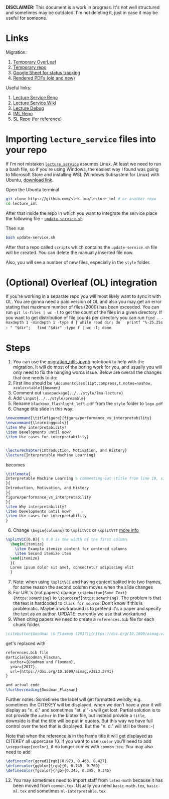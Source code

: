 **DISCLAIMER:** This document is a work in progress. It's not well structured and sometimes may be outdated. I'm not deleting it, just in case it may be useful for someone.

# Links
Migration:
1. [Temporary OverLeaf](https://www.overleaf.com/read/kcdyhfgwybvw#2ca12f)
2. [Temporary repo](https://github.com/HaykTarkhanyan/lecture_service_attempt)
3. [Google Sheet for status tracking](https://docs.google.com/spreadsheets/d/1CUaNZJt9qlAQZcsy_i1eFSv5n2B-eL_tfbIdLOAQUAM/edit?usp=sharing)
4. [Rendered PDFs (old and new)](https://github.com/HaykTarkhanyan/lecture_service_attempt/tree/main/pdfs)

Useful links:
1. [Lecture Service Repo](https://github.com/slds-lmu/lecture_service)
2. [Lecture Service Wiki](https://github.com/slds-lmu/lecture_service/wiki/Slides)
3. [Lecture Debug](https://github.com/slds-lmu/lecture_debug)
4. [IML Repo](https://github.com/slds-lmu/lecture_iml/tree/master)
5. [SL Repo (for reference)](https://github.com/slds-lmu/lecture_sl/)
  


# Importing `lecture_service` files into your repo
If I'm not mistaken [`lecture_service`](https://github.com/slds-lmu/lecture_service) assumes Linux. At least we need to run a bash file, so if you're using Windows, the easiest way I found was going to Microsoft Store and installing WSL (Windows Subsystem for Linux) with Ubuntu, [download link](https://apps.microsoft.com/detail/9PDXGNCFSCZV?hl=en-us&gl=AM&ocid=pdpshare).

Open the Ubuntu terminal
```bash
git clone https://github.com/slds-lmu/lecture_iml # or another repo
cd lecture_iml
```

After that inside the repo in which you want to integrate the service place the following file - [`update-service.sh`](https://github.com/slds-lmu/lecture_service/blob/main/service/scripts/update-service.sh) 

Then run
```bash
bash update-service.sh
```
After that a repo called `scripts` which contains the `update-service.sh` file will be created. You can delete the manually inserted file now.

Also, you will see a number of new files, especially in the `style` folder.

# (Optional) Overleaf (OL) integration
If you're working in a separate repo you will most likely want to sync it with OL. You are gonna need a paid version of OL and also you may get an error stating that maximum number of files (2000) has been exceeded. You can run `git ls-files | wc -l` to get the count of the files in a given directory. If you want to get distribution of file counts per directory you can run `find . -maxdepth 1 -mindepth 1 -type d | while read dir; do   printf "%-25.25s : " "$dir";   find "$dir" -type f | wc -l; done`.


# Steps
1. You can use the [migration_utils.ipynb](migration_utils.ipynb) notebook to help with the migration. It will do most of the boring work for you, and usually you will only need to fix the hanging words issue. Below are overall the changes that one needs to do:
2. First line should be `\documentclass[11pt,compress,t,notes=noshow, xcolor=table]{beamer}`
3. Comment out `\usepackage{../../style/lmu-lecture}`
4. Add `\input{../../style/preamble}`
5. Rename `blackbox_flashlight_left.pdf` from the `style` folder to `logo.pdf`
6. Change title slide in this way:
```latex
\newcommand{\titlefigure}{figure/performance_vs_interpretability}
\newcommand{\learninggoals}{
\item Why interpretability?
\item Developments until now?
\item Use cases for interpretability}


\lecturechapter{Introduction, Motivation, and History}
\lecture{Interpretable Machine Learning}
```
becomes
```latex
\titlemeta{
Interpretable Machine Learning % commenting out \title from line 10, since here we don't have heading-subheading structure (helps avoid duplication of the title)
}{
Introduction, Motivation, and History
}{
figure/performance_vs_interpretability
}{
\item Why interpretability?
\item Developments until now?
\item Use cases for interpretability
}
```
6. Change `\begin{columns}` to `\splitVCC` or `\splitVTT` [more info](https://github.com/slds-lmu/lecture_service/wiki/Slides#splitv-column-layout-helpers)
```latex
\splitVCC[0.8]{ % 0.8 is the width of the first column
  \begin{itemize}
    \item Example itemize content for centered columns
    \item Second itemize item
  \end{itemize}
  }{
  Lorem ipsum dolor sit amet, consectetur adipiscing elit
  }
```
7. Note: when using `\splitVCC` and having content splited into two frames, for some reason the second column moves when the slide changes
8. For URL's (not papers) change `\citebutton{Some Text}{https:something}` to `\sourceref{https:something}`. The problem is that the text is hardcoded to `Click for source`. Don't know if this is problematic. Maybe a workaround is to pretend it's a paper and specify the text as an author. UPDATE: currently we use that workariund
9. When citing papers we need to create a `references.bib` file for each chunk folder. 
```bibtex
\citebutton{Goodman \& Flaxman (2017)}{https://doi.org/10.1609/aimag.v38i3.2741}
``` 
get's replaced with 
```latex
references.bib file
@article{Goodman_Flaxman,
  author={Goodman and Flaxman},
  year={2017},
  url={https://doi.org/10.1609/aimag.v38i3.2741}
}

and actual code 
\furtherreading{Goodman_Flaxman}
```
Further notes:
Sometimes the label will get formatted weirdly, e.g. sometimes the CITEKEY will be displayed, when we don't have a year it will display as "n. d." and sometimes "et. al"-s will get lost. 
Partial solution is to not provide the `author` in the bibtex file, but instead provide a `title`, downside is that the title will be put in quotes. But this way we have full control over the text that is displayed. But the "n. d." will still be there :-(

Note that when the reference is in the frame title it will get displayed as CITEKEY all uppercase
10.   If you want to use `\color` you'll need to add `\usepackage{xcolor}`, it no longer comes with `common.tex`. You may also need to add
```latex
\definecolor{ggred}{rgb}{0.973, 0.463, 0.427}
\definecolor{ggblue}{rgb}{0, 0.749, 0.769}
\definecolor{fgcolor}{rgb}{0.345, 0.345, 0.345}
```
12.  You may sometimes need to import staff from `latex-math` because it has been moved from `common.tex`. Usually you need `basic-math.tex`, `basic-ml.tex` and sometimes `ml-interpretable.tex`


